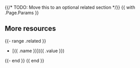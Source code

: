 {{/* TODO: Move this to an optional related section */}}
{{ with .Page.Params }}
## More resources

{{- range .related }}

- [{{ .name }}]({{ .value }})

{{- end }}
{{ end }}
